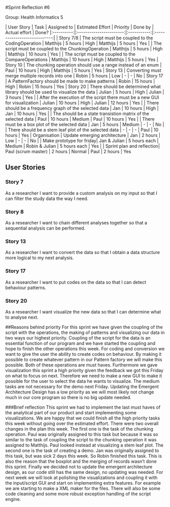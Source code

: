 #Sprint Reflection #6

Group: Health Informatics 5

| User Story | Task 			       | Assigned to | Estimated Effort             | Priority | Done by | Actual effort | Done?
|:----------:|:-----------------------:|:-----------:|:----------------------------:|
| Story 7/8  | The script must be coupled to the CodingOperation | Matthijs    | 5 hours | High | Matthijs | 5 hours | Yes
|			 | The script must be coupled to the ChunkingOperation | Matthijs | 5 hours | High | Matthijs | 10 hours | Yes 
|			 | The script must be coupled to the CompareOperations | Matthijs | 10 hours | High | Matthijs | 5 hours | Yes
| Story 10   | The chunking operation should use a range instead of an enum | Paul | 10 hours | High | Matthijs | 5 hours | Yes
| Story 13   |	Converting must merge multiple records into one | Robin | 5 hours | Low | - | - | No
| Story 17  | A PatternFactory should be made to make patterns | Robin | 15 hours | High | Robin | 15 hours | Yes
| Story 20 | There should be determined what library should be used to visualize the data | Julian | 5 hours | High | Julian | 3 hours | Yes
|			| After the execution of the script there must be a new GUI for visualization | Julian | 10 hours | High | Julian | 12 hours | Yes
|			| There should be a frequency graph of the selected data | Jan | 10 hours | High | Jan | 10 hours | Yes
|			| The should be a state transistion matrix of the selected data | Paul | 10 hours | Medium | Paul | 10 hours | Yes
|			| There must be a box plot of the selected data | Jan | 5 hours | Medium | - | - | No
|			| There should be a stem leaf plot of the selected data | - | - | - | Paul | 10 hours | Yes
| Organisation	 | Update emerging architecture | Jan | 2 hours | Low | - | - | No
|  | Make prototype for friday| Jan & Julian | 5 hours each | Medium | Robin & Julian | 5 hours each | Yes
|  | Sprint plan and reflection| Paul (scrum master) | 2 hours | Normal | Paul | 2 hours | Yes 

## User Stories

### Story 7

As a researcher I want to provide a custom analysis on my input so that I can filter the study data the way I need.

### Story 8

As a researcher I want to chain different analyses together so that a sequential analysis can be performed.

### Story 13

As a researcher I want to convert the data so that I obtain a data structure more logical to my next analysis.

### Story 17
As a researcher I want to put codes on the data so that I can detect behaviour patterns.

### Story 20
As a researcher I want visualize the new data so that I can determine what to analyse next.

##Reasons behind priority
For this sprint we have given the coupling of the script with the operations, the making of patterns and visualizing our data in two ways our highest priority. Coupling of the script for the data is an essential function of our program and we have started the coupling and hope to finish the other operations this week. For coding and conversion we want to give the user the ability to create codes on behaviour. By making it possible to create whatever pattern in our Pattern factory we will make this possible. Both of these operations are must haves. Furthermore we gave visualization this sprint a high priority given the feedback we got this Friday on what to focus on next. Therefore we need to make a new GUI to make it possible for the user to select the data he wants to visualize. The medium tasks are not necessary for the demo next Friday. Updating the Emergent Architecture Design has a low priority as we will most likely not change much in our core program so there is no big update needed.

###Brief reflection
This sprint we had to implement the last must haves of the analytical part of our product and start implementing some visualizations. We are happy that we could finish all the high priority tasks this week without going over the estimated effort. There were two overall changes in the plan this week. The first one is the task of the chunking operation. Paul was originally assigned to this task but because it was so similar to the task of coupling the script to the chunking operation it was assigned to Matthijs. Paul looked instead at visualizing a stem leaf plot. The second one is the task of creating a demo. Jan was originally assigned to this task, but was sick 2 days this week. So Robin finished this task. This is also the reason that the boxplot and the merging of records wasn’t done this sprint. Finally we decided not to update the emergent architecture design, as our code still has the same design, no updating was needed. For next week we will look at polishing the visualizations and coupling it with the input/script GUI and start on implementing extra features. For example we are starting to make a XML maker for the files. There will also be some code cleaning and some more robust exception handling of the script engine.